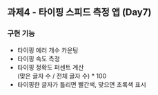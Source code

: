 ## 과제4 - 타이핑 스피드 측정 앱 (Day7)

### 구현 기능

- 타이핑 에러 개수 카운팅
- 타이핑 속도 측정
- 타이핑 정확도 퍼센트 계산  
  (맞은 글자 수 / 전체 글자 수) \* 100
- 타이핑한 글자가 틀리면 빨간색, 맞으면 초록색 표시
